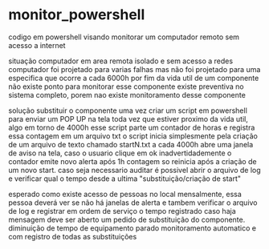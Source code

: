 # monitor_powershell
codigo em powershell visando monitorar um computador remoto sem acesso a internet

situação
computador em area remota isolado e sem acesso a redes
computador foi projetado para varias falhas mas não foi projetado para uma especifica que ocorre a cada 6000h por fim da vida util de um componente
não existe ponto para monitorar esse componente
existe preventiva no sistema completo, porem nao existe monitoramento desse componente

solução
substituir o componente uma vez
criar um script em powershell para enviar um POP UP na tela toda vez que estiver proximo da vida util, algo em torno de 4000h
esse script parte um contador de horas e registra essa contagem em um arquivo txt
o script inicia simplesmente pela criação de um arquivo de texto chamado startN.txt
a cada 4000h abre uma janela de aviso na tela, caso o usuario clique em ok inadvertidademente o contador emite novo alerta após 1h
contagem so reinicia após a criação de um novo start.
caso seja necessario auditar é possivel abrir o arquivo de log e verificar qual o tempo desde a ultima "substituição/criação de start"

esperado
como existe acesso de pessoas no local mensalmente, essa pessoa deverá ver se não há janelas de alerta e tambem verificar o arquivo de log e 
registrar em ordem de serviço o tempo registrado
caso haja mensagem deve ser aberto um pedido de substituição do componente.
diminuição de tempo de equipamento parado
monitoramento automatico e com registro de todas as substituições

